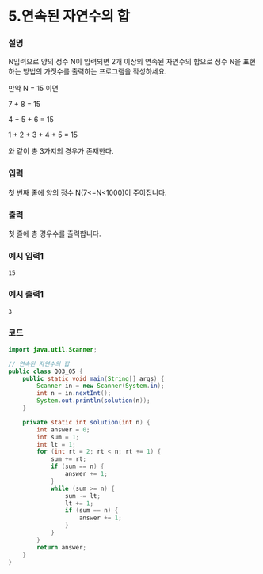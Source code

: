 # 5.연속된 자연수의 합

### 설명

N입력으로 양의 정수 N이 입력되면 2개 이상의 연속된 자연수의 합으로 정수 N을 표현하는 방법의 가짓수를 출력하는 프로그램을 작성하세요.

만약 N = 15 이면

7 + 8 = 15

4 + 5 + 6 = 15

1 + 2 + 3 + 4 + 5 = 15

와 같이 총 3가지의 경우가 존재한다.

### 입력
첫 번째 줄에 양의 정수 N(7<=N<1000)이 주어집니다.

### 출력
첫 줄에 총 경우수를 출력합니다.

### 예시 입력1
```
15
```

### 예시 출력1
```
3
```

### 코드
```java
import java.util.Scanner;

// 연속된 자연수의 합
public class Q03_05 {
    public static void main(String[] args) {
        Scanner in = new Scanner(System.in);
        int n = in.nextInt();
        System.out.println(solution(n));
    }

    private static int solution(int n) {
        int answer = 0;
        int sum = 1;
        int lt = 1;
        for (int rt = 2; rt < n; rt += 1) {
            sum += rt;
            if (sum == n) {
                answer += 1;
            }
            while (sum >= n) {
                sum -= lt;
                lt += 1;
                if (sum == n) {
                    answer += 1;
                }
            }
        }
        return answer;
    }
}
```
